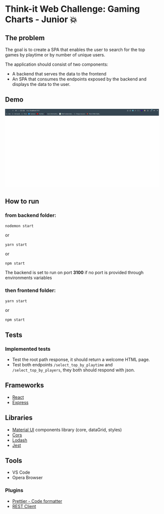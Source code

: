 # Think-it Web Challenge: Gaming Charts - Junior 💥

## The problem
The goal is to create a SPA that enables the user to search for the top games by playtime or by number of unique users.

The application should consist of two components:

- A backend that serves the data to the frontend
- An SPA that consumes the endpoints exposed by the backend and displays the data to the user.

## Demo
![Demo video](readme-assets/demo.gif)

## How to run
### from backend folder:
```
nodemon start
```
or
```
yarn start
```
or
```
npm start
```
The backend is set to run on port **3100** if no port is provided through environments variables

### then frontend folder:
```
yarn start
```
or
```
npm start
```

## Tests
### Implemented tests
- Test the root path response, it should return a welcome HTML page.
- Test both endpoints `/select_top_by_playtime` and `/select_top_by_players`, they both should respond with json.

## Frameworks
- [React](https://reactjs.org)
- [Express](https://expressjs.com)

## Libraries
- [Material UI](https://material-ui.com) components library (core, dataGrid, styles)
- [Cors](https://github.com/expressjs/cors)
- [Lodash](https://lodash.com)
- [Jest](https://jestjs.io)

## Tools
- VS Code
- Opera Browser

### Plugins
- [Prettier - Code formatter](https://prettier.io/)
- [REST Client](https://marketplace.visualstudio.com/items?itemName=humao.rest-client)
